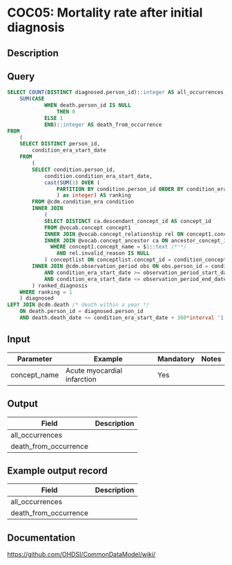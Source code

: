 <!---
Group:condition occurrence combinations
Name:COC05 Mortality rate after initial diagnosis
Author:Patrick Ryan
CDM Version: 5.3
-->

# COC05: Mortality rate after initial diagnosis

## Description


## Query


```sql
SELECT COUNT(DISTINCT diagnosed.person_id)::integer AS all_occurrences,
	SUM(CASE
			WHEN death.person_id IS NULL
				THEN 0
			ELSE 1
			END)::integer AS death_from_occurrence
FROM 
	(
	SELECT DISTINCT person_id,
		condition_era_start_date
	FROM
		(
		SELECT condition.person_id,
			condition.condition_era_start_date,
			cast(SUM(1) OVER (
				PARTITION BY condition.person_id ORDER BY condition_era_start_date ROWS UNBOUNDED PRECEDING
				) as integer) AS ranking
		FROM @cdm.condition_era condition
		INNER JOIN
			(
			SELECT DISTINCT ca.descendant_concept_id AS concept_id
			FROM @vocab.concept concept1
			INNER JOIN @vocab.concept_relationship rel ON concept1.concept_id = rel.concept_id_1
			INNER JOIN @vocab.concept_ancestor ca ON ancestor_concept_id = concept_id_2
			  WHERE concept1.concept_name = $1::text /*'*/
				AND rel.invalid_reason IS NULL
			) conceptlist ON conceptlist.concept_id = condition_concept_id
		INNER JOIN @cdm.observation_period obs ON obs.person_id = condition.person_id
			AND condition_era_start_date >= observation_period_start_date + 180*interval '1 day'
			AND condition_era_start_date <= observation_period_end_date - 180*interval '1 day'
		) ranked_diagnosis
	WHERE ranking = 1
	) diagnosed
LEFT JOIN @cdm.death /* death within a year */
	ON death.person_id = diagnosed.person_id
	AND death.death_date <= condition_era_start_date + 360*interval '1 day';
```

## Input

|  Parameter |  Example |  Mandatory |  Notes |
| --- | --- | --- | --- |
| concept_name | Acute myocardial infarction| Yes |   |

## Output

|  Field |  Description |
| --- | --- |
| all_occurrences |   |
| death_from_occurrence |   |

## Example output record

|  Field |  Description |
| --- | --- |
| all_occurrences |   |
| death_from_occurrence |   |

## Documentation
https://github.com/OHDSI/CommonDataModel/wiki/
